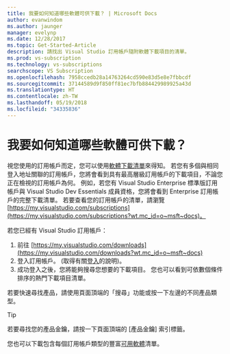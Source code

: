 ```yaml
---
title: 我要如何知道哪些軟體可供下載？ | Microsoft Docs
author: evanwindom
ms.author: jaunger
manager: evelynp
ms.date: 12/28/2017
ms.topic: Get-Started-Article
description: 請找出 Visual Studio 訂用帳戶隨附軟體下載項目的清單。
ms.prod: vs-subscription
ms.technology: vs-subscriptions
searchscope: VS Subscription
ms.openlocfilehash: 7958ccedb28a14763264cd590e83d5e8e7fbbcdf
ms.sourcegitcommit: 37144589d9f850ff81ec7bfb884429989925a43d
ms.translationtype: HT
ms.contentlocale: zh-TW
ms.lasthandoff: 05/19/2018
ms.locfileid: "34335836"
---
```

# <a name="how-do-i-know-what-software-is-available-for-download"></a>我要如何知道哪些軟體可供下載？

視您使用的訂用帳戶而定，您可以使用[軟體下載清單](http://download.microsoft.com/download/1/5/4/15454442-CF17-47B9-A65D-DF84EF88511B/Visual_Studio_by_Subscription_Level.xlsx)來得知。  若您有多個與相同登入地址關聯的訂用帳戶，您將會看到具有最高層級訂用帳戶的下載項目，不論您正在檢視的訂用帳戶為何。  例如，若您有 Visual Studio Enterprise 標準版訂用帳戶與 Visual Studio Dev Essentials 成員資格，您將會看到 Enterprise 訂用帳戶的完整下載清單。  若要查看您的訂用帳戶的清單，請瀏覽 [https://my.visualstudio.com/subscriptions](https://my.visualstudio.com/subscriptions?wt.mc_id=o~msft~docs)。 

若您已經有 Visual Studio 訂用帳戶： 
1. 前往 [https://my.visualstudio.com/downloads](https://my.visualstudio.com/downloads?wt.mc_id=o~msft~docs)
2. 登入訂用帳戶。  (取得有關[登入](signing-in.md)的說明)。
3. 成功登入之後，您將能夠搜尋您想要的下載項目。  您也可以看到可依數個條件排序的熱門下載項目清單。 

若要快速尋找產品，請使用頁面頂端的「搜尋」功能或按一下左邊的不同產品類型。

> [!TIP]
> 若要尋找您的產品金鑰，請按一下頁面頂端的 [產品金鑰] 索引標籤。

您也可以下載包含每個訂用帳戶類型的豐富[可用軟體](http://download.microsoft.com/download/1/5/4/15454442-CF17-47B9-A65D-DF84EF88511B/Visual_Studio_by_Subscription_Level.xlsx)清單。  